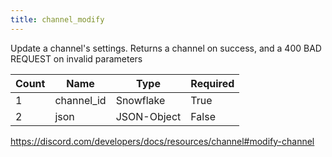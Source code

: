 ```yaml
---
title: channel_modify
---
```


Update a channel's settings. Returns a channel on success, and a 400 BAD REQUEST on invalid parameters

Count | Name | Type | Required        
----|----|----|----  
1 | channel_id | Snowflake | True
2 | json | JSON-Object | False

https://discord.com/developers/docs/resources/channel#modify-channel